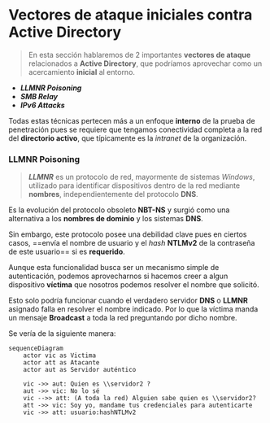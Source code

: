 # Vectores de ataque iniciales contra Active Directory

> En esta sección hablaremos de 2 importantes **vectores de ataque** relacionados a **Active Directory**, que podríamos aprovechar como un acercamiento **inicial** al entorno.

- ***LLMNR Poisoning***
- ***SMB Relay***
- ***IPv6 Attacks***

Todas estas técnicas pertecen más a un enfoque **interno** de la prueba de penetración pues se requiere que tengamos conectividad completa a la red del **directorio activo**, que típicamente es la *intranet* de la organización.

### LLMNR Poisoning

> ***LLMNR*** es un protocolo de red, mayormente de sistemas *Windows*, utilizado para identificar dispositivos dentro de la red mediante **nombres**, independientemente del protocolo **DNS**.

Es la evolución del protocolo obsoleto **NBT-NS** y surgió como una alternativa a los **nombres de dominio** y los sistemas **DNS**.

Sin embargo, este protocolo posee una debilidad clave pues en ciertos casos, ==envía el nombre de usuario y el *hash* **NTLMv2** de la contraseña de este usuario== si es **requerido**.

Aunque esta funcionalidad busca ser un mecanismo simple de autenticación, podemos aprovecharnos si hacemos creer a algun dispositivo **víctima** que nosotros podemos resolver el nombre que solicitó.

Esto solo podría funcionar cuando el verdadero servidor **DNS** o **LLMNR** asignado falla en resolver el nombre indicado. Por lo que la víctima manda un mensaje **Broadcast** a toda la red preguntando por dicho nombre.

Se vería de la siguiente manera:

```mermaid
sequenceDiagram
	actor vic as Victima
	actor att as Atacante
	actor aut as Servidor auténtico

	vic ->> aut: Quien es \\servidor2 ?
	aut ->> vic: No lo sé
	vic -->> att: (A toda la red) Alguien sabe quien es \\servidor2?
	att ->> vic: Soy yo, mandame tus credenciales para autenticarte
	vic ->> att: usuario:hashNTLMv2
```
